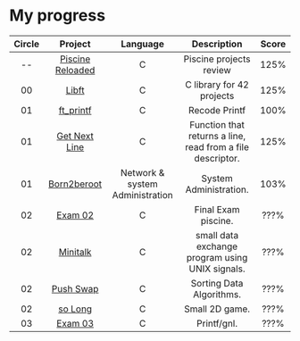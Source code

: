 # My progress
|Circle | Project | Language | Description | Score | 
|:-----:|:-------:|:--------:|:-----------:|:-----:|
|--| [Piscine Reloaded](https://github.com/alex81131/42-Cursus/tree/main/Piscine%20Reloaded) | C | Piscine projects review | 125% |
|00| [Libft](https://github.com/alex81131/42-Cursus/tree/main/Libft) | C | C library for 42 projects | 125% |
|01| [ft_printf](https://github.com/alex81131/42-Cursus/tree/main/ft_printf) | C | Recode Printf | 100% |
|01| [Get Next Line](https://github.com/alex81131/42-Cursus/tree/main/get_next_line) | C | Function that returns a line, read from a file descriptor. | 125% |
|01| [Born2beroot](https://github.com/alex81131/42-Cursus/tree/main/Born2beRoot) | Network & system Administration | System Administration. | 103% |
|02| [Exam 02](https://github.com/48d31kh413k/1337-exam_rank_02-42) | C | Final Exam piscine. | ???% |
|02| [Minitalk](https://github.com/48d31kh413k/1337-minitalk-42) | C | small data exchange program using UNIX signals. | ???% |
|02| [Push Swap](https://github.com/48d31kh413k/1337-push_swap-42) | C | Sorting Data Algorithms. | ???% |
|02| [so Long](https://github.com/48d31kh413k/1337-so_long-42) | C | Small 2D game. | ???% |
|03| [Exam 03](https://github.com/48d31kh413k/1337-exam_rank_03-42) | C | Printf/gnl. | ???% |
